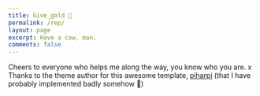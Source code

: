 ```yaml
---
title: Give_gold 🥇
permalink: /rep/
layout: page
excerpt: Have a cow, man.
comments: false
---
```


Cheers to everyone who helps me along the way, you know who you are. x
<br>Thanks to the theme author for this awesome template, <a href="https://github.com/piharpi/">piharpi</a> (that I have probably implemented badly somehow 🤔)